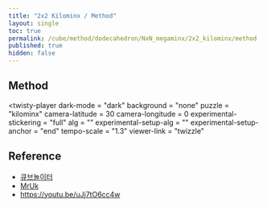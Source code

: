 ```yaml
---
title: "2x2 Kilominx / Method"
layout: single
toc: true
permalink: /cube/method/dodecahedron/NxN_megaminx/2x2_kilominx/method
published: true
hidden: false
---
```


<head>
  <base target="_blank">
  <link
    rel   = "stylesheet"
    type  = "text/css"
    href  = "/assets/css/twisty/Dodecahedron/2x2_Kilominx.css"
  >
  <script
    src   = "https://cdn.cubing.net/js/cubing/twisty"
    type  = "module"
    defer
  ></script>
</head>



## Method

<twisty-player
  dark-mode                 = "dark"
  background                = "none"
  puzzle                    = "kilominx"
  camera-latitude           = 30
  camera-longitude          = 0
  experimental-stickering   = "full"
  alg                       = ""
  experimental-setup-alg    = ""
  experimental-setup-anchor = "end"
  tempo-scale               = "1.3"
  viewer-link               = "twizzle"
></twisty-player>



## Reference

- [큐브놀이터](https://youtu.be/8-X4GhQnE5I)
- [MrUk](https://youtu.be/tdWh8f8qpq4)
- <https://youtu.be/uJj7tO6cc4w>
